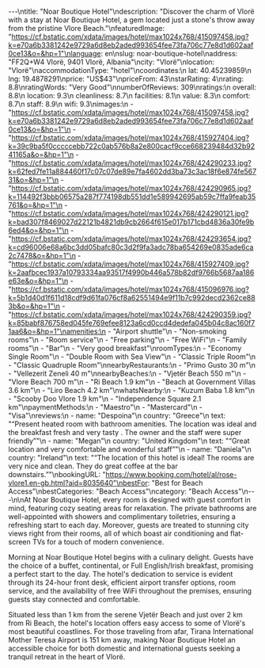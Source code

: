 ---\ntitle: "Noar Boutique Hotel"\ndescription: "Discover the charm of Vlorë with a stay at Noar Boutique Hotel, a gem located just a stone's throw away from the pristine Vlore Beach."\nfeaturedImage: "https://cf.bstatic.com/xdata/images/hotel/max1024x768/415097458.jpg?k=e70a6b3381242e9729a6d8eb2aded993654fee73fa706c77e8d1d602aaf0ce13&o=&hp=1"\nlanguage: en\nslug: noar-boutique-hotel\naddress: "FF2Q+W4 Vlorë, 9401 Vlorë, Albania"\ncity: "Vlorë"\nlocation: "Vlorë"\naccommodationType: "hotel"\ncoordinates:\n  lat: 40.45239859\n  lng: 19.4878291\nprice: "US$43"\npriceFrom: 43\nstarRating: 4\nrating: 8.8\nratingWords: "Very Good"\nnumberOfReviews: 309\nratings:\n  overall: 8.8\n  location: 9.3\n  cleanliness: 8.7\n  facilities: 8.1\n  value: 8.3\n  comfort: 8.7\n  staff: 8.9\n  wifi: 9.3\nimages:\n  - "https://cf.bstatic.com/xdata/images/hotel/max1024x768/415097458.jpg?k=e70a6b3381242e9729a6d8eb2aded993654fee73fa706c77e8d1d602aaf0ce13&o=&hp=1"\n  - "https://cf.bstatic.com/xdata/images/hotel/max1024x768/415927404.jpg?k=39c9ba5f0cccccebb722c0ab576b8a2e800cacf9cce668239484d32b9241165a&o=&hp=1"\n  - "https://cf.bstatic.com/xdata/images/hotel/max1024x768/424290233.jpg?k=62fed7fe11a884460f17c07c07de89e7fa4602dd3ba73c3ac18f6e874fe56731&o=&hp=1"\n  - "https://cf.bstatic.com/xdata/images/hotel/max1024x768/424290965.jpg?k=114492f3bbb06575a287f774198db551dd1e589942695ab59c7ffa9feab35761&o=&hp=1"\n  - "https://cf.bstatic.com/xdata/images/hotel/max1024x768/424290121.jpg?k=bad307f8469027d22121b4821db9cb2664f615e017b171cbd4836a30fe9b6ed4&o=&hp=1"\n  - "https://cf.bstatic.com/xdata/images/hotel/max1024x768/424293654.jpg?k=cd96006e68a6bc3dd05bafc80c3d2f9fa3adc78ba654269e0835ade6ca2c7478&o=&hp=1"\n  - "https://cf.bstatic.com/xdata/images/hotel/max1024x768/415927409.jpg?k=2aafbcec1937a10793334aa93517f4990b446a578b82df9766b5687aa186e63e&o=&hp=1"\n  - "https://cf.bstatic.com/xdata/images/hotel/max1024x768/415096976.jpg?k=5b1d40d1f611d18cdf9d61fa076cf8a62551494e9f11b7c992decd2362ce883b&o=&hp=1"\n  - "https://cf.bstatic.com/xdata/images/hotel/max1024x768/424290359.jpg?k=85babf876758ed045fe769efee8123a6cd0ccd4dedefa045b04c8ac160f71aa6&o=&hp=1"\namenities:\n  - "Airport shuttle"\n  - "Non-smoking rooms"\n  - "Room service"\n  - "Free parking"\n  - "Free WiFi"\n  - "Family rooms"\n  - "Bar"\n  - "Very good breakfast"\nroomTypes:\n  - "Economy Single Room"\n  - "Double Room with Sea View"\n  - "Classic Triple Room"\n  - "Classic Quadruple Room"\nnearbyRestaurants:\n  - "Primo Gusto 30 m"\n  - "Vellezerit Zeneli 40 m"\nnearbyBeaches:\n  - "Vjetër Beach 550 m"\n  - "Vlore Beach 700 m"\n  - "Ri Beach 1.9 km"\n  - "Beach at Government Villas 3.6 km"\n  - "Liro Beach 4.2 km"\nwhatsNearby:\n  - "Kuzum Baba 1.8 km"\n  - "Scooby Doo Vlore 1.9 km"\n  - "Independence Square 2.1 km"\npaymentMethods:\n  - "Maestro"\n  - "Mastercard"\n  - "Visa"\nreviews:\n  - name: "Despoina"\n    country: "Greece"\n    text: "“Present heated room with bathroom amenities. The location was ideal and the breakfast fresh and very tasty . The owner and the staff were super friendly”"\n  - name: "Megan"\n    country: "United Kingdom"\n    text: "“Great location and very comfortable and wonderful staff”"\n  - name: "Daniela"\n    country: "Ireland"\n    text: "“The location of this hotel is ideal! The rooms are very nice and clean. They do great coffee at the bar downstairs.”"\nbookingURL: "https://www.booking.com/hotel/al/rose-vlore1.en-gb.html?aid=8035640"\nbestFor: "Best for Beach Access"\nbestCategories: "Beach Access"\ncategory: "Beach Access"\n---\n\nAt Noar Boutique Hotel, every room is designed with guest comfort in mind, featuring cozy seating areas for relaxation. The private bathrooms are well-appointed with showers and complimentary toiletries, ensuring a refreshing start to each day. Moreover, guests are treated to stunning city views right from their rooms, all of which boast air conditioning and flat-screen TVs for a touch of modern convenience.

Morning at Noar Boutique Hotel begins with a culinary delight. Guests have the choice of a buffet, continental, or Full English/Irish breakfast, promising a perfect start to the day. The hotel's dedication to service is evident through its 24-hour front desk, efficient airport transfer options, room service, and the availability of free WiFi throughout the premises, ensuring guests stay connected and comfortable.

Situated less than 1 km from the serene Vjetër Beach and just over 2 km from Ri Beach, the hotel's location offers easy access to some of Vlorë's most beautiful coastlines. For those traveling from afar, Tirana International Mother Teresa Airport is 151 km away, making Noar Boutique Hotel an accessible choice for both domestic and international guests seeking a tranquil retreat in the heart of Vlorë.